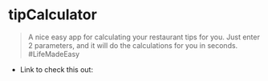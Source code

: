 # tipCalculator

> A nice easy app for calculating your restaurant tips for you. Just enter 2 parameters, and it will do the calculations for you in seconds. #LifeMadeEasy

* Link to check this out: 
